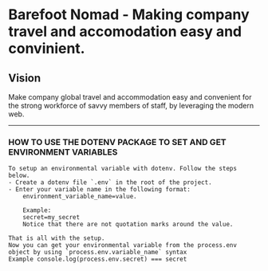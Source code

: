Barefoot Nomad - Making company travel and accomodation easy and convinient.
=======

## Vision
Make company global travel and accommodation easy and convenient for the strong workforce of savvy members of staff, by leveraging the modern web.

---
### HOW TO USE THE DOTENV PACKAGE TO SET AND GET ENVIRONMENT VARIABLES
    To setup an environmental variable with dotenv. Follow the steps below.
    - Create a dotenv file `.env` in the root of the project. 
    - Enter your variable name in the following format:
        environment_variable_name=value.

        Example:
        secret=my_secret
        Notice that there are not quotation marks around the value.
        
    That is all with the setup.
    Now you can get your environmental variable from the process.env object by using `process.env.variable_name` syntax
    Example console.log(process.env.secret) === secret